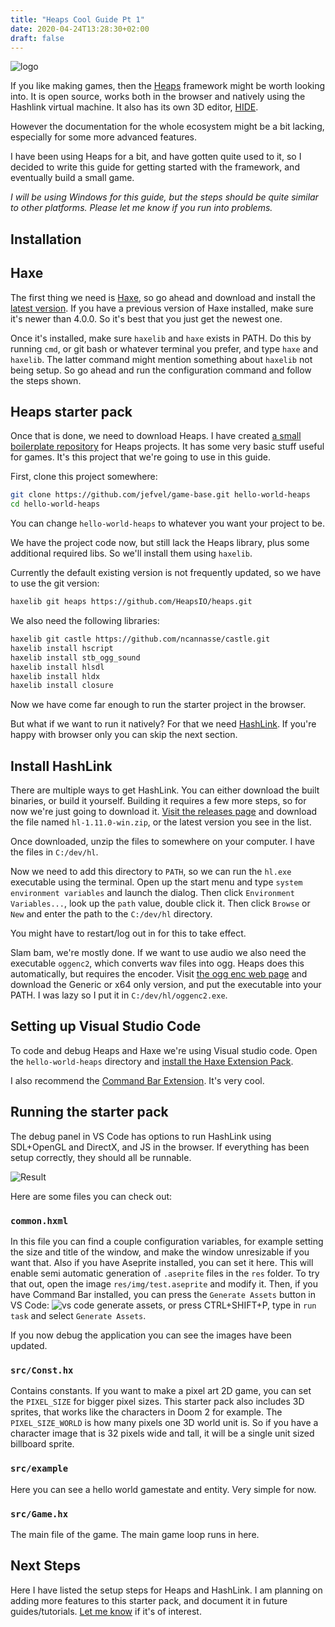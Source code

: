 ```yaml
---
title: "Heaps Cool Guide Pt 1"
date: 2020-04-24T13:28:30+02:00
draft: false
---
```


![logo](https://i.imgur.com/O6SdYdN.png)

If you like making games, then the [Heaps](https://heaps.io) framework
might be worth looking into. It is open source, works both in the browser and natively
using the Hashlink virtual machine. It also has its own 3D editor, [HIDE](https://github.com/heapsio/hide).

However the documentation for the whole ecosystem might be a bit lacking, especially for some more advanced features.

I have been using Heaps for a bit, and have gotten quite used to it, so I decided to write
this guide for getting started with the framework, and eventually build a small game.

*I will be using Windows for this guide, but the steps should be quite similar to other
platforms. Please let me know if you run into problems.*

## Installation

## Haxe
The first thing we need is [Haxe](https://haxe.org/), so go ahead and download and
install the [latest version](https://haxe.org/download/). If you have a previous version of Haxe installed, make sure it's
newer than 4.0.0. So it's best that you just get the newest one. 

Once it's installed, make sure `haxelib` and `haxe` exists in PATH. Do this by running `cmd`,
or git bash or whatever terminal you prefer, and type `haxe` and `haxelib`. The latter command might
mention something about `haxelib` not being setup. So go ahead and run the configuration command
and follow the steps shown.

## Heaps starter pack
Once that is done, we need to download Heaps. I have created
[a small boilerplate repository](https://github.com/jefvel/game-base)
for Heaps projects. It has some very basic stuff useful for games. It's this project that we're going
to use in this guide.

First, clone this project somewhere:
```bash
git clone https://github.com/jefvel/game-base.git hello-world-heaps
cd hello-world-heaps
```
You can change `hello-world-heaps` to whatever you want your project to be.

We have the project code now, but still lack the Heaps library, plus some additional required libs.
So we'll install them using `haxelib`.

Currently the default existing version is not frequently updated, so we have to use the git version:
```bash
haxelib git heaps https://github.com/HeapsIO/heaps.git
```
We also need the following libraries:
```bash
haxelib git castle https://github.com/ncannasse/castle.git
haxelib install hscript
haxelib install stb_ogg_sound
haxelib install hlsdl
haxelib install hldx
haxelib install closure
```

Now we have come far enough to run the starter project in the browser.

But what if we want to run it natively? For that we need [HashLink](https://hashlink.haxe.org/). If you're happy with
browser only you can skip the next section.

## Install HashLink

There are multiple ways to get HashLink. You can either download the built binaries, or build it yourself.
Building it requires a few more steps, so for now we're just going to download it. [Visit the releases page](https://github.com/HaxeFoundation/hashlink/releases) and download the file named `hl-1.11.0-win.zip`, or the latest version you see in the list.

Once downloaded, unzip the files to somewhere on your computer. I have the files in `C:/dev/hl`.

Now we need to add this directory to `PATH`, so we can run the `hl.exe` executable using the terminal.
Open up the start menu and type `system environment variables` and launch the dialog.
Then click `Environment Variables...`, look up the `path` value, double click it. Then click `Browse` or `New` and enter the path to the `C:/dev/hl` directory.

You might have to restart/log out in for this to take effect.

Slam bam, we're mostly done.
If we want to use audio we also need the executable `oggenc2`, which converts wav files into ogg.
Heaps does this automatically, but requires the encoder. Visit [the ogg enc web page](https://www.rarewares.org/ogg-oggenc.php)
and download the Generic or x64 only version, and put the executable into your PATH. I was lazy so I put it in `C:/dev/hl/oggenc2.exe`.

## Setting up Visual Studio Code
To code and debug Heaps and Haxe we're using Visual studio code. Open the `hello-world-heaps` directory and [install the Haxe Extension Pack](https://marketplace.visualstudio.com/items?itemName=vshaxe.haxe-extension-pack).

I also recommend the [Command Bar Extension](https://marketplace.visualstudio.com/items?itemName=gsppvo.vscode-commandbar). It's very cool.

## Running the starter pack

The debug panel in VS Code has options to run HashLink using SDL+OpenGL and DirectX, and JS in the browser.
If everything has been setup correctly, they should all be runnable.

![Result](https://i.imgur.com/ylkinIX.gif)

Here are some files you can check out:

### `common.hxml`

In this file you can find a couple configuration variables, for example setting the size and title of the window,
and make the window unresizable if you want that. Also if you have Aseprite installed, you can set it here.
This will enable semi automatic generation of `.aseprite` files in the `res` folder. To try that out, open the image
`res/img/test.aseprite` and modify it. Then, if you have Command Bar installed, you can press the `Generate Assets` button in VS Code:
![vs code generate assets](https://i.imgur.com/2l13I9r.png), or press CTRL+SHIFT+P, type in `run task` and select `Generate Assets`.

If you now debug the application you can see the images have been updated.


### `src/Const.hx`

Contains constants. If you want to make a pixel art 2D game, you can set the `PIXEL_SIZE` for bigger pixel sizes. This starter pack
also includes 3D sprites, that works like the characters in Doom 2 for example. The `PIXEL_SIZE_WORLD` is how many pixels one 3D world unit is. So if you have a character image that is 32 pixels wide and tall, it will be a single unit sized billboard sprite.

### `src/example`

Here you can see a hello world gamestate and entity. Very simple for now.

### `src/Game.hx`

The main file of the game. The main game loop runs in here.



## Next Steps

Here I have listed the setup steps for Heaps and HashLink. I am planning on adding more features to this starter pack, and
document it in future guides/tutorials. [Let me know](https://twitter.com/jefvel) if it's of interest.

